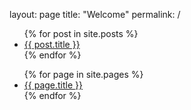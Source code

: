 layout: page
title: "Welcome"
permalink: /

<ul>
  {% for post in site.posts %}
    <li>
      <a href="{{ post.url }}">{{ post.title }}</a>
    </li>
  {% endfor %}
</ul>

<ul>
  {% for page in site.pages %}
    <li>
      <a href="{{ post.url }}">{{ page.title }}</a>
    </li>
  {% endfor %}
</ul>
